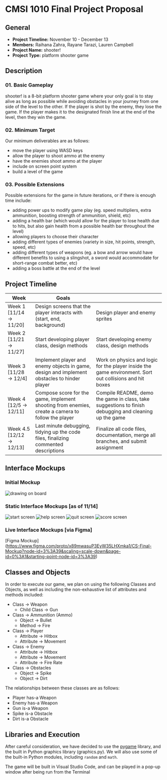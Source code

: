 # CMSI 1010 Final Project Proposal

## General
- **Project Timeline:** November 10 - December 13
- **Members:** Raihana Zahra, Rayane Tarazi, Lauren Campbell
- **Project Name:** shooter!
- **Project Type:** platform shooter game

## Description
### 01. Basic Gameplay
shooter! is a 8-bit platform shooter game where your only goal is to stay alive as long as possible while avoiding obstacles in your journey from one side of the level to the other. If the player is shot by the enemy, they lose the game. If the player makes it to the designated finish line at the end of the level, then they win the game.

### 02. Minimum Target
Our minimum deliverables are as follows:
- move the player using WASD keys
- allow the player to shoot ammo at the enemy
- have the enemies shoot ammo at the player
- include on screen point system
- build a level of the game

### 03. Possible Extensions
Possible extensions for the game in future iterations, or if there is enough time include:
- adding power ups to modify game play (eg. speed multipliers, extra ammunition, boosting strength of ammunition, shield, etc)
- adding a health bar (which would allow for the player to lose health due to hits, but also gain health from a possible health bar throughout the level)
- allowing players to choose their character
- adding different types of enemies (variety in size, hit points, strength, speed, etc)
- adding different types of weapons (eg. a bow and arrow would have different benefits to using a slingshot, a sword would accommodate for short-range combat better, etc)
- adding a boss battle at the end of the level

## Project Timeline
| Week | Goals |  |
| --- | --- | --- |
| Week 1 [11/14 → 11/20] | Design screens that the player interacts with (start, end, background) | Design player and enemy sprites |
| Week 2 [11/21 → 11/27] | Start developing player class, design methods | Start developing enemy class, design methods |
| Week 3 [11/28 → 12/4] | Implement player and enemy objects in game, design and implement obstacles to hinder player  | Work on physics and logic for the player inside the game environment. Sort out collisions and hit boxes |
| Week 4 [12/5 → 12/11] | Compose score for the game, implement shooting from enemies, create a camera to follow the player | Compile README, demo the game in class, take suggestions to finish debugging and cleaning up the game |
| Week 4.5 [12/12 → 12/13] | Last minute debugging, tidying up the code files, finalizing commented descriptions  | Finalize all code files, documentation, merge all branches, and submit assignment |

## Interface Mockups
### Initial Mockup
![drawing on board](https://drive.google.com/uc?id=1NjjyUIOQtT4p2ANM_k7geGEw9jh_6pV4)

### Static Interface Mockups [as of 11/14]
![start screen](https://drive.google.com/uc?id=1gEv6bISxqG_EPsWH5udkH7nWrUr6YSNV)
![help screen](https://drive.google.com/uc?id=1DRYPElpxLMNC__t495gJ6NH7uAGBH1mI)
![quit screen](https://drive.google.com/uc?id=1SEKw4YNJBnkuSBAXlHpNRPUPWr8K_n6m)
![score screen](https://drive.google.com/uc?id=10pt2IxtRie1w_5M28Q974NmC30yA8wcu)

### Live Interface Mockups [via Figma]
[Figma Mockup] (https://www.figma.com/proto/x89mwasuP3EyW35LHXmka1/CS-Final-Mockup?node-id=3%3A39&scaling=scale-down&page-id=0%3A1&starting-point-node-id=3%3A39)

## Classes and Objects
In order to execute our game, we plan on using the following Classes and Objects, as well as including the non-exhaustive list of attributes and methods included:

- Class → Weapon
    - Child Class → Gun
- Class → Ammunition (Ammo)
    - Object → Bullet
    - Method → Fire
- Class → Player
    - Attribute → Hitbox
    - Attribute → Movement
- Class → Enemy
    - Attribute → Hitbox
    - Attribute → Movement
    - Attribute → Fire Rate
- Class → Obstacles
    - Object → Spike
    - Object → Dirt

The relationships between these classes are as follows:

- Player has-a Weapon
- Enemy has-a Weapon
- Gun is-a Weapon
- Spike is-a Obstacle
- Dirt is-a Obstacle

## Libraries and Execution
After careful consideration, we have decided to use the [pygame](https://www.pygame.org/wiki/about) library, and the built in Python graphics library (graphics.py). We will also use some of the built-in Python modules, including `random` and `math`.

The game will be built in Visual Studio Code, and can be played in a pop-up window after being run from the Terminal
